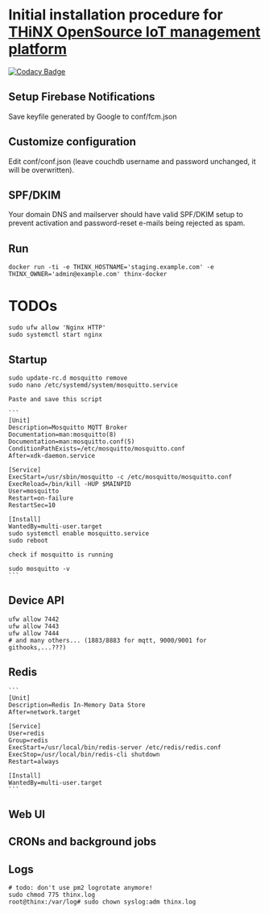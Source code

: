 # Initial installation procedure for [THiNX OpenSource IoT management platform](https://thinx.cloud)

[![Codacy Badge](https://api.codacy.com/project/badge/Grade/d34714ec802842fabc11261e8117135d)](https://www.codacy.com/app/suculent/thinx-docker?utm_source=github.com&utm_medium=referral&utm_content=suculent/thinx-docker&utm_campaign=badger)


## Setup Firebase Notifications

Save keyfile generated by Google to conf/fcm.json

## Customize configuration

Edit conf/conf.json (leave couchdb username and password unchanged, it will be overwritten).

## SPF/DKIM

Your domain DNS and mailserver should have valid SPF/DKIM setup to prevent activation and password-reset e-mails being rejected as spam.

## Run

    docker run -ti -e THINX_HOSTNAME='staging.example.com' -e THINX_OWNER='admin@example.com' thinx-docker

# TODOs

    sudo ufw allow 'Nginx HTTP'
    sudo systemctl start nginx

## Startup

    sudo update-rc.d mosquitto remove
    sudo nano /etc/systemd/system/mosquitto.service

    Paste and save this script
    
    ```
    [Unit]
    Description=Mosquitto MQTT Broker
    Documentation=man:mosquitto(8)
    Documentation=man:mosquitto.conf(5)
    ConditionPathExists=/etc/mosquitto/mosquitto.conf
    After=xdk-daemon.service
    
    [Service]
    ExecStart=/usr/sbin/mosquitto -c /etc/mosquitto/mosquitto.conf
    ExecReload=/bin/kill -HUP $MAINPID
    User=mosquitto
    Restart=on-failure
    RestartSec=10
    
    [Install]
    WantedBy=multi-user.target
    sudo systemctl enable mosquitto.service
    sudo reboot
    
    check if mosquitto is running
    
    sudo mosquitto -v
    ```

## Device API

    ufw allow 7442
    ufw allow 7443
    ufw allow 7444
    # and many others... (1883/8883 for mqtt, 9000/9001 for githooks,...???)
        
        
## Redis
        
    ```
    [Unit]
    Description=Redis In-Memory Data Store
    After=network.target
    
    [Service]
    User=redis
    Group=redis
    ExecStart=/usr/local/bin/redis-server /etc/redis/redis.conf
    ExecStop=/usr/local/bin/redis-cli shutdown
    Restart=always
    
    [Install]
    WantedBy=multi-user.target
    ```

## Web UI

## CRONs and background jobs

## Logs

    # todo: don't use pm2 logrotate anymore!
    sudo chmod 775 thinx.log 
    root@thinx:/var/log# sudo chown syslog:adm thinx.log 

